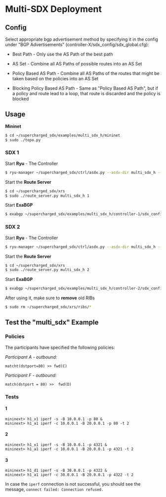# Multi-SDX Deployment

## Config
Select appropriate bgp advertisement method by specifying it in the config under "BGP Advertisements" (controller-X/sdx_config/sdx_global.cfg):

* Best Path - Only use the AS Path of the best path

* AS Set - Combine all AS Paths of possible routes into an AS Set

* Policy Based AS Path - Combine all AS Paths of the routes that might be taken based on the policies into an AS Set

* Blocking Policy Based AS Path - Same as "Policy Based AS Path", but if a policy and route lead to a loop, that route is discarded and the policy is blocked

## Usage
__Mininet__ 
```bash
$ cd ~/supercharged_sdx/examples/multi_sdx_h/mininet  
$ sudo ./topo.py  
```

### SDX 1
Start __Ryu__ - The Controller  

```bash
$ ryu-manager ~/supercharged_sdx/ctrl/asdx.py --asdx-dir multi_sdx_h --asdx-controller 1 --ofp-tcp-listen-port 7733
```

Start the __Route Server__  

```bash
$ cd ~/supercharged_sdx/xrs
$ sudo ./route_server.py multi_sdx_h 1
```

Start __ExaBGP__  

```bash
$ exabgp ~/supercharged_sdx/examples/multi_sdx_h/controller-1/sdx_config/bgp.conf --env ~/supercharged_sdx/examples/multi_sdx_h/controller-1/sdx_config/exabgp.env
```

### SDX 2
Start __Ryu__ - The Controller

```bash
$ ryu-manager ~/supercharged_sdx/ctrl/asdx.py --asdx-dir multi_sdx_h --asdx-controller 2 --ofp-tcp-listen-port 5533 --wsapi-port 8090
```

Start the __Route Server__

```bash
$ cd ~/supercharged_sdx/xrs
$ sudo ./route_server.py multi_sdx_h 2
```

Start __ExaBGP__

```bash
$ exabgp ~/supercharged_sdx/examples/multi_sdx_h/controller-2/sdx_config/bgp.conf --env ~/supercharged_sdx/examples/multi_sdx_h/controller-2/sdx_config/exabgp.env
```

After using it, make sure to __remove__ old RIBs  

```bash
$ sudo rm ~/supercharged_sdx/xrs/ribs/* 
```
    
## Test the "multi_sdx" Example

### Policies

The participants have specified the following policies:  

_Participant A - outbound:_

    matcht(dstport=80) >> fwd(C)

_Participant F - outbound:_

    match(dstport = 80) >>  fwd(D)

### Tests

#### 1  

    mininext> h1_x1 iperf -s -B 10.0.0.1 -p 80 &  
    mininext> h1_a1 iperf -c 10.0.0.1 -B 20.0.0.1 -p 80 -t 2    

#### 2  

    mininext> h1_x1 iperf -s -B 10.0.0.1 -p 4321 &  
    mininext> h1_a1 iperf -c 10.0.0.1 -B 20.0.0.1 -p 4321 -t 2    

#### 3

    mininext> h1_d1 iperf -s -B 30.0.0.1 -p 4322 &
    mininext> h1_a1 iperf -c 30.0.0.1 -B 20.0.0.1 -p 4322 -t 2

In case the `iperf` connection is not successful, you should see the message, `connect failed: Connection refused.`
